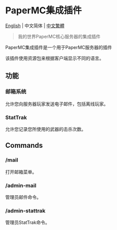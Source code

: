 # PaperMC集成插件
[English](https://github.com/H4NGH01/PaperMC-Plugin-Integrate/blob/main/README.md) | 中文简体 | [中文繁體](https://github.com/H4NGH01/PaperMC-Plugin-Integrate/blob/main/README_zh_tc.md)
> 我的世界PaperMC核心服务器的集成插件

PaperMC集成插件是一个用于PaperMC服务器的插件

该插件使用资源包来根据客户端显示不同的语言。

## 功能
### 邮箱系统
允许您向服务器玩家发送电子邮件，包括离线玩家。

### StatTrak
允许您记录您所使用的武器的击杀次数。

## Commands
### /mail
打开邮箱菜单。

### /admin-mail
管理员邮件命令。

### /admin-stattrak
管理员StatTrak命令。

